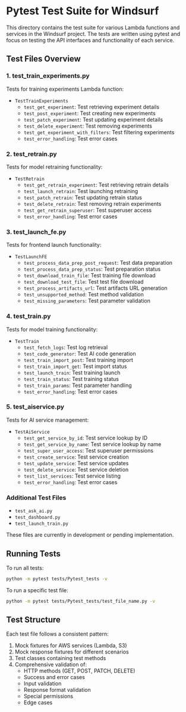 # Pytest Test Suite for Windsurf

This directory contains the test suite for various Lambda functions and services in the Windsurf project. The tests are written using pytest and focus on testing the API interfaces and functionality of each service.

## Test Files Overview

### 1. test_train_experiments.py
Tests for training experiments Lambda function:
- `TestTrainExperiments`
  - `test_get_experiment`: Test retrieving experiment details
  - `test_post_experiment`: Test creating new experiments
  - `test_patch_experiment`: Test updating experiment details
  - `test_delete_experiment`: Test removing experiments
  - `test_get_experiment_with_filters`: Test filtering experiments
  - `test_error_handling`: Test error cases

### 2. test_retrain.py
Tests for model retraining functionality:
- `TestRetrain`
  - `test_get_retrain_experiment`: Test retrieving retrain details
  - `test_launch_retrain`: Test launching retraining
  - `test_patch_retrain`: Test updating retrain status
  - `test_delete_retrain`: Test removing retrain experiments
  - `test_get_retrain_superuser`: Test superuser access
  - `test_error_handling`: Test error cases

### 3. test_launch_fe.py
Tests for frontend launch functionality:
- `TestLaunchFE`
  - `test_process_data_prep_post_request`: Test data preparation
  - `test_process_data_prep_status`: Test preparation status
  - `test_download_train_file`: Test training file download
  - `test_download_test_file`: Test test file download
  - `test_process_artifacts_url`: Test artifacts URL generation
  - `test_unsupported_method`: Test method validation
  - `test_missing_parameters`: Test parameter validation

### 4. test_train.py
Tests for model training functionality:
- `TestTrain`
  - `test_fetch_logs`: Test log retrieval
  - `test_code_generator`: Test AI code generation
  - `test_train_import_post`: Test training import
  - `test_train_import_get`: Test import status
  - `test_launch_train`: Test training launch
  - `test_train_status`: Test training status
  - `test_train_params`: Test parameter handling
  - `test_error_handling`: Test error cases

### 5. test_aiservice.py
Tests for AI service management:
- `TestAiService`
  - `test_get_service_by_id`: Test service lookup by ID
  - `test_get_service_by_name`: Test service lookup by name
  - `test_super_user_access`: Test superuser permissions
  - `test_create_service`: Test service creation
  - `test_update_service`: Test service updates
  - `test_delete_service`: Test service deletion
  - `test_list_services`: Test service listing
  - `test_error_handling`: Test error cases

### Additional Test Files
- `test_ask_ai.py`
- `test_dashboard.py`
- `test_launch_train.py`

These files are currently in development or pending implementation.

## Running Tests

To run all tests:
```bash
python -m pytest tests/Pytest_tests -v
```

To run a specific test file:
```bash
python -m pytest tests/Pytest_tests/test_file_name.py -v
```

## Test Structure
Each test file follows a consistent pattern:
1. Mock fixtures for AWS services (Lambda, S3)
2. Mock response fixtures for different scenarios
3. Test classes containing test methods
4. Comprehensive validation of:
   - HTTP methods (GET, POST, PATCH, DELETE)
   - Success and error cases
   - Input validation
   - Response format validation
   - Special permissions
   - Edge cases
